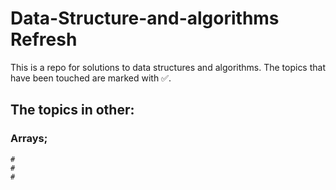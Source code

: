 # Data-Structure-and-algorithms Refresh
This is a repo for solutions to data structures and algorithms.
The topics that have been touched are marked with ✅.

## The topics in other:
### Arrays;
    # 
    # 
    # 

